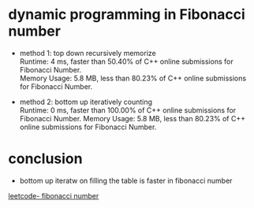 # dynamic programming in Fibonacci number
- method 1: top down recursively memorize  
    Runtime: 4 ms, faster than 50.40% of C++ online submissions for Fibonacci Number.  
    Memory Usage: 5.8 MB, less than 80.23% of C++ online submissions for Fibonacci Number.  

- method 2: bottom up iteratively counting  
    Runtime: 0 ms, faster than 100.00% of C++ online submissions for Fibonacci Number.
    Memory Usage: 5.8 MB, less than 80.23% of C++ online submissions for Fibonacci Number.  

# conclusion
- bottom up iteratw on filling the table is faster in fibonacci number

[leetcode- fibonacci number](https://leetcode.com/problems/fibonacci-number/submissions/)